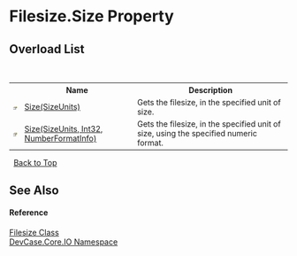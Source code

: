 # Filesize.Size Property 
 


## Overload List
&nbsp;<table><tr><th></th><th>Name</th><th>Description</th></tr><tr><td>![Public property](media/pubproperty.gif "Public property")</td><td><a href="P_DevCase_Core_IO_Filesize_Size">Size(SizeUnits)</a></td><td>
Gets the filesize, in the specified unit of size.</td></tr><tr><td>![Public property](media/pubproperty.gif "Public property")</td><td><a href="P_DevCase_Core_IO_Filesize_Size_1">Size(SizeUnits, Int32, NumberFormatInfo)</a></td><td>
Gets the filesize, in the specified unit of size, using the specified numeric format.</td></tr></table>&nbsp;
<a href="#filesize.size-property">Back to Top</a>

## See Also


#### Reference
<a href="T_DevCase_Core_IO_Filesize">Filesize Class</a><br /><a href="N_DevCase_Core_IO">DevCase.Core.IO Namespace</a><br />